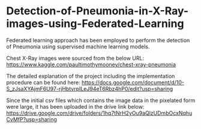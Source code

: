 # Detection-of-Pneumonia-in-X-Ray-images-using-Federated-Learning
Federated learning approach has been employed to perform the detection of Pneumonia using supervised machine learning models.

Chest X-Ray images were sourced from the below URL:
https://www.kaggle.com/paultimothymooney/chest-xray-pneumonia

The detailed explanation of the project including the implementation procedure can be found here: 
https://docs.google.com/document/d/10-S_zJsaXYAjmF6U97-rjHbtvrpILeJ94eT6Rbz4hP0/edit?usp=sharing

Since the initial csv files which contains the image data in the pixelated form were large, it has been uploaded in the drive link below:
https://drive.google.com/drive/folders/1hq7tNrH2yOu9aQlzUDmbOcxNqhuCvMfP?usp=sharing
